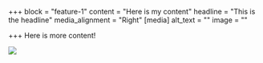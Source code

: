 +++
block = "feature-1"
content = "Here is my content"
headline = "This is the headline"
media_alignment = "Right"
[media]
alt_text = ""
image = ""

+++
Here is more content!

![](/uploads/logo.jpg)